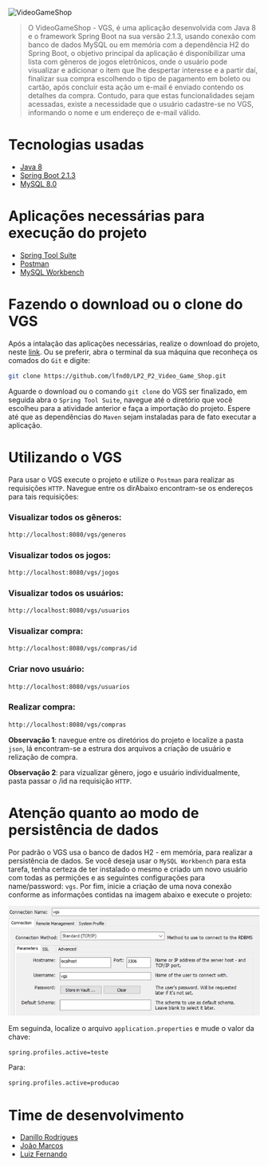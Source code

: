 ![VideoGameShop](img/vgs_icon.png)
> O VideoGameShop - VGS, é uma aplicação desenvolvida com Java 8 e o framework Spring Boot na sua versão 2.1.3, usando conexão com banco de dados MySQL ou em memória com a dependência H2 do Spring Boot, o objetivo principal da aplicação é disponibilizar uma lista com gêneros de jogos eletrônicos, onde o usuário pode visualizar e adicionar o item que lhe despertar interesse e a partir daí, finalizar sua compra escolhendo o tipo de pagamento em boleto ou cartão, após concluir esta ação um e-mail é enviado contendo os detalhes da compra. Contudo, para que estas funcionalidades sejam acessadas, existe a necessidade que o usuário cadastre-se no VGS, informando o nome e um endereço de e-mail válido.

# Tecnologias usadas
  * [Java 8](https://www.java.com/pt_BR/download/)
  * [Spring Boot 2.1.3](https://spring.io/projects/spring-boot)
  * [MySQL 8.0](https://dev.mysql.com/)

# Aplicações necessárias para execução do projeto
  * [Spring Tool Suite](https://spring.io/tools3/sts/all)
  * [Postman](https://www.getpostman.com/downloads/)
  * [MySQL Workbench](https://dev.mysql.com/downloads/workbench/)

# Fazendo o download ou o clone do VGS

Após a intalação das aplicações necessárias, realize o download do projeto, neste [link](https://github.com/lfnd0/LP2_P2_Video_Game_Shop/archive/master.zip). Ou se preferir, abra o terminal da sua máquina que reconheça os comados do `Git` e digite:

```sh
git clone https://github.com/lfnd0/LP2_P2_Video_Game_Shop.git
```

Aguarde o download ou o comando `git clone` do VGS ser finalizado, em seguida abra o `Spring Tool Suite`, navegue até o diretório que você escolheu para a atividade anterior e faça a importação do projeto. Espere até que as dependências do `Maven` sejam instaladas para de fato executar a aplicação.

# Utilizando o VGS

Para usar o VGS execute o projeto e utilize o `Postman` para realizar as requisições `HTTP`. Navegue entre os dirAbaixo encontram-se os endereços para tais requisições:

### Visualizar todos os gêneros:
```sh
http://localhost:8080/vgs/generos
```
### Visualizar todos os jogos:
```sh
http://localhost:8080/vgs/jogos
```
### Visualizar todos os usuários:
```sh
http://localhost:8080/vgs/usuarios
```
### Visualizar compra:
```sh
http://localhost:8080/vgs/compras/id
```
### Criar novo usuário:
```sh
http://localhost:8080/vgs/usuarios
```
### Realizar compra:
```sh
http://localhost:8080/vgs/compras
```

**Observação 1**: navegue entre os diretórios do projeto e localize a pasta `json`, lá encontram-se a estrura dos arquivos a criação de usuário e relização de compra.

**Observação 2**: para vizualizar gênero, jogo e usuário individualmente, pasta passar o /id na requisição `HTTP`.

# Atenção quanto ao modo de persistência de dados

Por padrão o VGS usa o banco de dados H2 - em memória, para realizar a persistência de dados. Se você deseja usar o `MySQL Workbench` para esta tarefa, tenha certeza de ter instalado o mesmo e criado um novo usuário com todas as permições e as seguintes configurações para name/password: `vgs`. Por fim, inicie a criação de uma nova conexão conforme as informações contidas na imagem abaixo e execute o projeto:

![config](img/config.jpg)

Em seguinda, localize o arquivo `application.properties` e mude o valor da chave:

```sh
spring.profiles.active=teste
```
Para:

```sh
spring.profiles.active=producao
```
# Time de desenvolvimento

  * [Danillo Rodrigues](https://github.com/danilo100kl)
  * [João Marcos](https://github.com/JoaoMarcoss)
  * [Luiz Fernando](https://github.com/lfnd0)